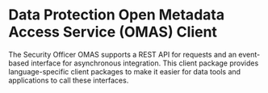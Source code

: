 <!-- SPDX-License-Identifier: CC-BY-4.0 -->
<!-- Copyright Contributors to the ODPi Egeria project. -->

# Data Protection Open Metadata Access Service (OMAS) Client

The Security Officer OMAS supports a REST API for requests and an event-based
interface for asynchronous integration.  This client
package provides language-specific client packages to make it easier
for data tools and applications to call these interfaces.